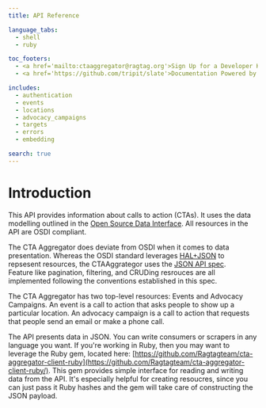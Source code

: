 ```yaml
---
title: API Reference

language_tabs:
  - shell
  - ruby

toc_footers:
  - <a href='mailto:ctaaggregator@ragtag.org'>Sign Up for a Developer Key</a>
  - <a href='https://github.com/tripit/slate'>Documentation Powered by Slate</a>

includes:
  - authentication
  - events
  - locations
  - advocacy_campaigns
  - targets
  - errors
  - embedding

search: true
---
```


# Introduction

This API provides information about calls to action (CTAs).  It uses the data modelling
outlined in the [Open Source Data Interface](https://opensupporter.github.io/osdi-docs/).
All resources in the API are OSDI compliant.

The CTA Aggregator does deviate from OSDI when it comes to data presentation. Whereas the
OSDI standard leverages [HAL+JSON](https://tools.ietf.org/html/draft-kelly-json-hal-05) to
repsesent resources, the CTAAggrategor uses the [JSON API spec](http://jsonapi.org/).  
Feature like pagination, filtering, and CRUDing resrouces are all implemented following the 
conventions established in this spec.

The CTA Aggregator has two top-level resources: Events and Advocacy Campaigns.
An event is a call to action that asks people to show up a particular location.
An advocacy campaign is a call to action that requests that people send an email or make a
phone call.

The API presents data in JSON.  You can write consumers or scrapers in any language you want.
If you're working in Ruby, then you may want to leverage the Ruby gem,
located here: [https://github.com/Ragtagteam/cta-aggregator-client-ruby](https://github.com/Ragtagteam/cta-aggregator-client-ruby/).
This gem provides simple interface for reading and writing data from the API. It's especially
helpful for creating resoucres, since you can just pass it Ruby hashes and the gem will take care
of constructing the JSON payload.
